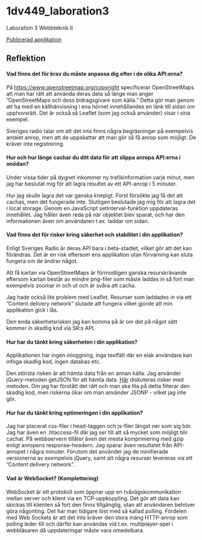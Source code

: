 # 1dv449_laboration3
Laboration 3 Webbteknik II

[Publicerad applikation](http://me222wm.se/1dv449_laboration3/)

## Reflektion

#### Vad finns det för krav du måste anpassa dig efter i de olika API:erna?
På https://www.openstreetmap.org/copyright specificerar OpenStreetMaps att man har rätt att använda deras data så länge man anger  ”OpenStreetMaps och dess bidragsgivare som källa.” Detta gör man genom att ha med en källhänvisning i ena hörnet innehållandes en länk till sidan om upphovsrätt. Det är också så Leaflet (som jag också använder) visar i sina exempel.

Sveriges radio talar om att det inte finns några begräsningar på exempelvis antalet anrop, men att de uppskattar att man gör så få anrop som möjligt. De kräver inte registrering.

#### Hur och hur länge cachar du ditt data för att slippa anropa API:erna i onödan?
Under vissa tider på dygnet inkommer ny trafikinformation varje minut, men jag har beslutat mig för att lagra resultet av ett API-anrop i 5 minuter. 

Hur jag skulle lagra det var ganska knepigt. Först försökte jag få det att cachas, men det fungerade inte. Slutligen beslutade jag mig för att lagra det i local storage. Genom en JavaScript setInterval-funktion uppdateras innehållet. Jag håller även reda på när objektet blev sparat, och har den informationen även om användaren t.ex. laddar om sidan. 

#### Vad finns det för risker kring säkerhet och stabilitet i din applikation?
Enligt Sveriges Radio är deras API bara i beta-stadiet, vilket gör att det kan förändras. Det är en risk eftersom ens applikation utan förvarning kan sluta fungera om de ändrar något. 

Att få kartan via OpenStreetMaps är förmodligen ganska resurskrävande eftersom kartan består av mindre png-filer som måste laddas in så fort man exempelvis zoomar in och ut och är svåra att cacha. 

Jag hade också lite problem med Leaflet. Resurser som laddades in via ett ”Content delivery network” slutade att fungera vilket gjorde att min applikation gick i lås. 

Den enda säkerhetsrisken jag kan komma på är om det på något sätt kommer in skadlig kod via SR:s API. 

#### Hur har du tänkt kring säkerheten i din applikation?
Applikationen har ingen inloggning, inga textfält där en elak användare kan infoga skadlig kod, ingen databas etc. 

Den största risken är att hämta data från en annan källa. Jag använder jQuery-metoden getJSON för att hämta data. [Här](http://stackoverflow.com/questions/29022794/is-getjson-safe-to-call-on-untrusted-url) diskuteras risker med metoden. Om jag har förstått det rätt och man ska lita på detta filterar den skadlig kod, men riskerna ökar om man använder JSONP - vilket jag inte gör.

#### Hur har du tänkt kring optimeringen i din applikation?
Jag har placerat css-filer i head-taggen och js-filer längst ner som sig bör. Jag har även en .htaccess-fil där jag ser till att så mycket som möjligt blir cachat. På webbservern tillåter även det mesta komprimering med gzip enligt anropens response-headern. Jag sparar även resultatet från API-anropet i några minuter. Förutom det använder jag de minifierade versionerna av exempelvis jQuery, samt att några resurser levereras via ett ”Content delivery network”. 

#### Vad är WebSocket? (Komplettering)
WebSocket är ett protokoll som öppnar upp en tvåvägskommunikation mellan server och klient via en TCP-uppkoppling. Det gör att data kan skickas till klienten så fort den finns tillgänglig, utan att användaren behöver göra någonting. Det har man tidigare löst med så kallad polling. Fördelen med Web Sockets är att det inte kräver den stora mäng HTTP-anrop som polling leder till och därför kan användas vid t.ex. multiplayer-spel i webbläsaren då uppdateringar måste vara omedelbara. 

